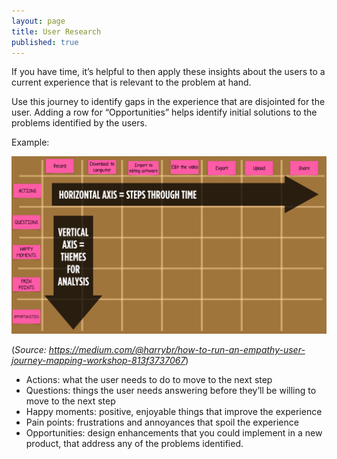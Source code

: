 ```yaml
---
layout: page
title: User Research
published: true
---
```



If you have time, it’s helpful to then apply these insights about the users to a current experience that is relevant to the problem at hand.

Use this journey to identify gaps in the experience that are disjointed for the user. Adding a row for “Opportunities” helps identify initial solutions to the problems identified by the users.

Example:

![](img/currentstate.png)

(*Source: https://medium.com/@harrybr/how-to-run-an-empathy-user-journey-mapping-workshop-813f3737067*)

* Actions: what the user needs to do to move to the next step
* Questions: things the user needs answering before they’ll be willing to move to the next step
* Happy moments: positive, enjoyable things that improve the experience
* Pain points: frustrations and annoyances that spoil the experience
* Opportunities: design enhancements that you could implement in a new product, that address any of the problems identified.
